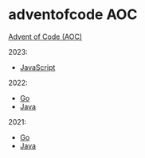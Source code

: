 # adventofcode AOC

[Advent of Code (AOC)](https://adventofcode.com/)

2023:
- [JavaScript](2023/js)

2022:
- [Go](2022/go)
- [Java](2022/java)

2021:
- [Go](2021/go)
- [Java](2021/java/src/main/java/aoc2021)
